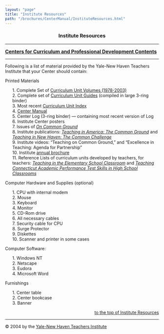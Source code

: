 ```yaml
---
layout: "page"
title: "Institute Resources"
path: "/brochures/CenterManual/InstituteResources.html"
---
```

<main>
<title>Institute Resources</title>
<center><b><h3><a name="top">Institute Resources</a></h3></b></center>
<hr/>
<b><font size="+0"><a href="index.html">Centers for Curriculum and Professional Development Contents</a>
</font></b>
<hr width="100%"/>
<p>Following is a list of material provided by the Yale-New Haven Teachers Institute that your Center should contain:
</p>
<p>Printed Materials 
</p><ul>
1. Complete Set of <a href="/curriculum/units/">Curriculum Unit Volumes (1978-2003)</a>
<br/>2. Complete set of <a href="/curriculum/">Curriculum Unit Guides</a> (compiled in large 3-ring binder)
<br/>3. Most recent <a href="/curriculum/indexes/">Curriculum Unit Index</a>
<br/>4. <a href="index.html">Center Manual</a>
<br/>5. Center Log (3-ring binder) — containing most recent version of Log
<br/>6. Institute Center <!--A HREF="../ProgramDocument/Poster.html"-->posters<!--/A-->
<br/>7. Issues of <a href="/pubs/backissues.html"><i>On Common Ground</i></a>
<br/>8. Institute publications: <a href="/pubs/A4/"><i>Teaching in America: The Common Ground</i></a> and <a href="/pubs/A5/"><i>Teaching in New Haven: The Common Challenge</i></a>
<br/>9. Institute videos:  “Teaching on Common Ground,” and “Excellence in Teaching: Agenda for Partnership”
<br/>10. Institute <a href="brochures/A1/">annual brochure</a>
<br/>11. Reference Lists of curriculum units developed by teachers, for teachers: <a href="/curriculum/referencelists/elementary/"><i>Teaching in the Elementary School Classroom</i></a> and <a href="/curriculum/referencelists/high/"><i>Teaching Connecticut Academic Performance Test Skills in High School Classrooms</i></a>
</ul>
<p>Computer Hardware and Supplies (optional)
</p><ul>
1. CPU with internal modem 
<br/>2. Mouse
<br/>3. Keyboard
<br/>4. Monitor
<br/>5. CD-Rom drive
<br/>6. All necessary cables
<br/>7. Security cable for CPU
<br/>8. Surge Protector
<br/>9. Diskettes
<br/>10. Scanner and printer in some cases
</ul>
<p>Computer Software:
</p><ul>
1. Windows NT
<br/>2. Netscape
<br/>3. Eudora
<br/>4. Microsoft Word
</ul>
<p>Furnishings
</p><ul>
1. Center table  
<br/>2. Center bookcase 
<br/>3. Banner 
</ul>
<div align="right"><a href="#top">to the top of Institute Resources</a></div>
<hr/>
© 2004 by the <a href="/">Yale-New Haven Teachers Institute</a>
</main>